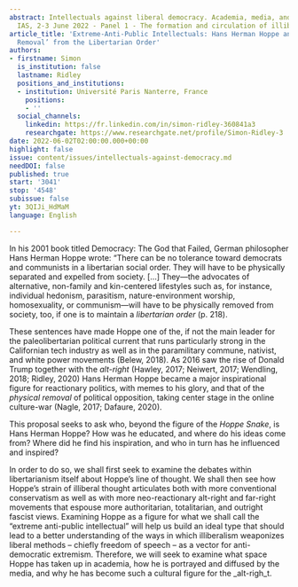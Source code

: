 ```yaml
---
abstract: Intellectuals against liberal democracy. Academia, media, and culture, Paris
  IAS, 2-3 June 2022 - Panel 1 - The formation and circulation of illiberal ideas
article_title: 'Extreme-Anti-Public Intellectuals: Hans Herman Hoppe and the ‘Physical
  Removal’ from the Libertarian Order'
authors:
- firstname: Simon
  is_institution: false
  lastname: Ridley
  positions_and_institutions:
  - institution: Université Paris Nanterre, France
    positions:
    - ''
  social_channels:
    linkedin: https://fr.linkedin.com/in/simon-ridley-360841a3
    researchgate: https://www.researchgate.net/profile/Simon-Ridley-3
date: 2022-06-02T02:00:00.000+00:00
highlight: false
issue: content/issues/intellectuals-against-democracy.md
needDOI: false
published: true
start: '3041'
stop: '4548'
subissue: false
yt: 3QIJi_HdMaM
language: English

---
```

In his 2001 book titled Democracy: The God that Failed, German philosopher Hans Herman Hoppe wrote: “There can be no tolerance toward democrats and communists in a libertarian social order. They will have to be physically separated and expelled from society. \[…\] They—the advocates of alternative, non-family and kin-centered lifestyles such as, for instance, individual hedonism, parasitism, nature-environment worship, homosexuality, or communism—will have to be physically removed from society, too, if one is to maintain a _libertarian order_ (p. 218).

These sentences have made Hoppe one of the, if not the main leader for the paleolibertarian political current that runs particularly strong in the Californian tech industry as well as in the paramilitary commune, nativist, and white power movements (Belew, 2018). As 2016 saw the rise of Donald Trump together with the _alt-right_ (Hawley, 2017; Neiwert, 2017; Wendling, 2018; Ridley, 2020) Hans Herman Hoppe became a major inspirational figure for reactionary politics, with memes to his glory, and that of the _physical removal_ of political opposition, taking center stage in the online culture-war (Nagle, 2017; Dafaure, 2020).

This proposal seeks to ask who, beyond the figure of the _Hoppe Snake_, is Hans Herman Hoppe? How was he educated, and where do his ideas come from? Where did he find his inspiration, and who in turn has he influenced and inspired?

In order to do so, we shall first seek to examine the debates within libertarianism itself about Hoppe’s line of thought. We shall then see how Hoppe’s strain of illiberal thought articulates both with more conventional conservatism as well as with more neo-reactionary alt-right and far-right movements that espouse more authoritarian, totalitarian, and outright fascist views. Examining Hoppe as a figure for what we shall call the “extreme anti-public intellectual” will help us build an ideal type that should lead to a better understanding of the ways in which illiberalism weaponizes liberal methods – chiefly freedom of speech – as a vector for anti-democratic extremism. Therefore, we will seek to examine what space Hoppe has taken up in academia, how he is portrayed and diffused by the media, and why he has become such a cultural figure for the _alt-righ_t.

<Youtube yt="3QIJi_HdMaM" caption="Extreme-Anti-Public Intellectuals: Hans Herman Hoppe and the ‘Physical Removal’ from the Libertarian Order" start="3041" stop="4548"></Youtube>